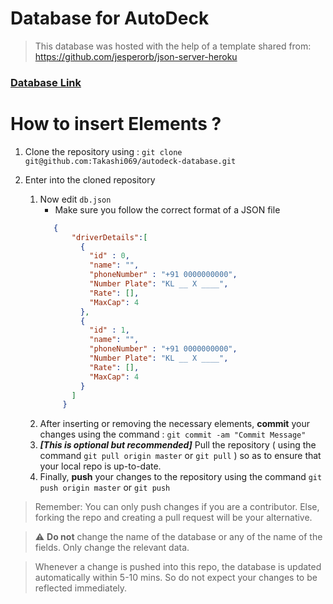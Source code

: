 # Database for AutoDeck

> This database was hosted with the help of a template shared from:
> https://github.com/jesperorb/json-server-heroku

### [Database Link](https://autodeck-database.herokuapp.com/driverDetails)


# How to insert Elements ?

1. Clone the repository using :  `git clone git@github.com:Takashi069/autodeck-database.git`
   
2. Enter into the cloned repository
    1. Now edit `db.json`
        - Make sure you follow the correct format of a JSON file
         ```json
            {
                "driverDetails":[
                  {
                    "id" : 0,
                    "name": "",
                    "phoneNumber" : "+91 0000000000",
                    "Number Plate": "KL __ X ____",
                    "Rate": [],
                    "MaxCap": 4
                  },
                  {
                    "id" : 1,
                    "name": "",
                    "phoneNumber" : "+91 0000000000",
                    "Number Plate": "KL __ X ____",
                    "Rate": [],
                    "MaxCap": 4
                  }
                ]
              }
         ```
    2. After inserting or removing the necessary elements, **commit** your changes using the command : `git commit -am "Commit Message"`
    3. ***[This is optional but recommended]*** Pull the repository ( using the command `git pull origin master` or `git pull` ) so as to ensure that your local repo is up-to-date.
    4. Finally, **push** your changes to the repository using the command `git push origin master` or `git push`

> Remember: You can only push changes if you are a contributor. Else, forking the repo and creating a pull request will be your alternative.

>:warning: **Do not** change the name of the database or any of the name of the fields. Only change the relevant data.

> Whenever a change is pushed into this repo, the database is updated automatically within 5-10 mins. So do not expect your changes to be reflected immediately. 

